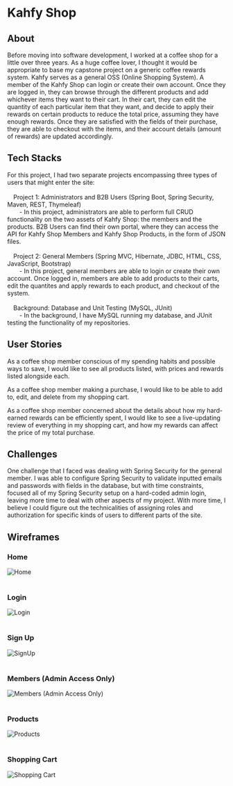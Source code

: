 # Kahfy Shop

## About
Before moving into software development, I worked at a coffee shop for a little over three years. As a huge coffee lover, I thought it would be appropriate to base my capstone project on a generic coffee rewards system. Kahfy serves as a general OSS (Online Shopping System). A member of the Kahfy Shop can login or create their own account. Once they are logged in, they can browse through the different products and add whichever items they want to their cart. In their cart, they can edit the quantity of each particular item that they want, and decide to apply their rewards on certain products to reduce the total price, assuming they have enough rewards. Once they are satisfied with the fields of their purchase, they are able to checkout with the items, and their account details (amount of rewards) are updated accordingly.

## Tech Stacks
For this project, I had two separate projects encompassing three types of users that might enter the site: <br/><br/>
&emsp;Project 1: Administrators and B2B Users (Spring Boot, Spring Security, Maven, REST, Thymeleaf) <br/>
&emsp;&emsp;- In this project, administrators are able to perform full CRUD functionality on the two assets of Kahfy Shop: the members and the products. B2B Users can find their own portal, where they can access the API for Kahfy Shop Members and Kahfy Shop Products, in the form of JSON files. <br/><br/>
&emsp;Project 2: General Members (Spring MVC, Hibernate, JDBC, HTML, CSS, JavaScript, Bootstrap) <br/>
&emsp;&emsp;- In this project, general members are able to login or create their own account. Once logged in, members are able to add products to their carts, edit the quantites and apply rewards to each product, and checkout of the system. <br/><br/>
&emsp;Background: Database and Unit Testing (MySQL, JUnit) <br/>
&emsp;&emsp;- In the background, I have MySQL running my database, and JUnit testing the functionality of my repositories. <br/>
   
## User Stories
As a coffee shop member conscious of my spending habits and possible ways to save, I would like to see all products listed, with prices and rewards listed alongside each.

As a coffee shop member making a purchase, I would like to be able to add to, edit, and delete from my shopping cart.

As a coffee shop member concerned about the details about how my hard-earned rewards can be efficiently spent, I would like to see a live-updating review of everything in my shopping cart, and how my rewards can affect the price of my total purchase.

## Challenges
One challenge that I faced was dealing with Spring Security for the general member. I was able to configure Spring Security to validate inputted emails and passwords with fields in the database, but with time constraints, focused all of my Spring Security setup on a hard-coded admin login, leaving more time to deal with other aspects of my project. With more time, I believe I could figure out the technicalities of assigning roles and authorization for specific kinds of users to different parts of the site.

## Wireframes
### Home
![Home](https://github.com/parx1050/KahfyShop/blob/d5ed39251aa3ce7fe8989b2d6d12c20533a98377/wireframes/Kahfy%20-%20Home.png) <br/><br/>
### Login
![Login](https://github.com/parx1050/KahfyShop/blob/91a2eadc8ceed4762c897f7897c5e6c47d7ae0a5/wireframes/Kahfy%20-%20Login.png) <br/><br/>
### Sign Up
![SignUp](https://github.com/parx1050/KahfyShop/blob/75dbb6238763f7589bb0c09eb6ffb38a41e9f2d4/wireframes/Kahfy%20-%20SignUp.png) <br/><br/>
### Members (Admin Access Only)
![Members (Admin Access Only)](https://github.com/parx1050/KahfyShop/blob/75dbb6238763f7589bb0c09eb6ffb38a41e9f2d4/wireframes/Kahfy%20-%20Members%20(Admin%20Access%20Only).png) <br/><br/>
### Products
![Products](https://github.com/parx1050/KahfyShop/blob/75dbb6238763f7589bb0c09eb6ffb38a41e9f2d4/wireframes/Kahfy%20-%20Products.png) <br/><br/>
### Shopping Cart
![Shopping Cart](https://github.com/parx1050/KahfyShop/blob/75dbb6238763f7589bb0c09eb6ffb38a41e9f2d4/wireframes/Kahfy%20-%20Shopping%20Cart.png) <br/><br/>
